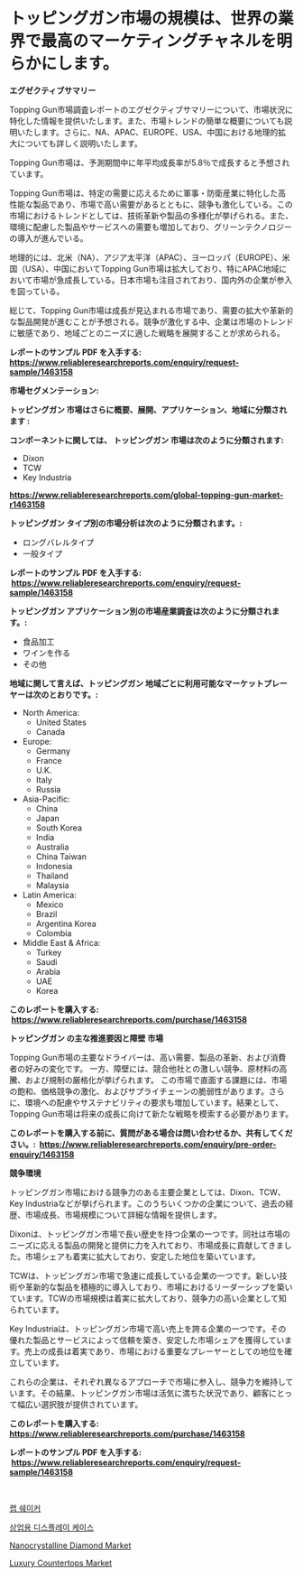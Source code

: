 <p><h1>トッピングガン市場の規模は、世界の業界で最高のマーケティングチャネルを明らかにします。</h1></p><p><strong>エグゼクティブサマリー</strong></p>
<p><p>Topping Gun市場調査レポートのエグゼクティブサマリーについて、市場状況に特化した情報を提供いたします。また、市場トレンドの簡単な概要についても説明いたします。さらに、NA、APAC、EUROPE、USA、中国における地理的拡大についても詳しく説明いたします。</p><p>Topping Gun市場は、予測期間中に年平均成長率が5.8％で成長すると予想されています。</p><p>Topping Gun市場は、特定の需要に応えるために軍事・防衛産業に特化した高性能な製品であり、市場で高い需要があるとともに、競争も激化している。この市場におけるトレンドとしては、技術革新や製品の多様化が挙げられる。また、環境に配慮した製品やサービスへの需要も増加しており、グリーンテクノロジーの導入が進んでいる。</p><p>地理的には、北米（NA）、アジア太平洋（APAC）、ヨーロッパ（EUROPE）、米国（USA）、中国においてTopping Gun市場は拡大しており、特にAPAC地域において市場が急成長している。日本市場も注目されており、国内外の企業が参入を図っている。</p><p>総じて、Topping Gun市場は成長が見込まれる市場であり、需要の拡大や革新的な製品開発が進むことが予想される。競争が激化する中、企業は市場のトレンドに敏感であり、地域ごとのニーズに適した戦略を展開することが求められる。</p></p>
<p><strong>レポートのサンプル PDF を入手する: <a href="https://www.reliableresearchreports.com/enquiry/request-sample/1463158">https://www.reliableresearchreports.com/enquiry/request-sample/1463158</a></strong></p>
<p><strong>市場セグメンテーション:</strong></p>
<p><strong> トッピングガン 市場はさらに概要、展開、アプリケーション、地域に分類されます :</strong></p>
<p><strong>コンポーネントに関しては、 トッピングガン 市場は次のように分類されます: &nbsp;</strong></p>
<p><ul><li>Dixon</li><li>TCW</li><li>Key Industria</li></ul></p>
<p><strong><a href="https://www.reliableresearchreports.com/global-topping-gun-market-r1463158">https://www.reliableresearchreports.com/global-topping-gun-market-r1463158</a></strong></p>
<p><strong> トッピングガン タイプ別の市場分析は次のように分類されます。:</strong></p>
<p><ul><li>ロングバレルタイプ</li><li>一般タイプ</li></ul></p>
<p><strong>レポートのサンプル PDF を入手する: &nbsp;<a href="https://www.reliableresearchreports.com/enquiry/request-sample/1463158">https://www.reliableresearchreports.com/enquiry/request-sample/1463158</a></strong></p>
<p><strong> トッピングガン アプリケーション別の市場産業調査は次のように分類されます。:</strong></p>
<p><ul><li>食品加工</li><li>ワインを作る</li><li>その他</li></ul></p>
<p><strong>地域に関して言えば、トッピングガン 地域ごとに利用可能なマーケットプレーヤーは次のとおりです。:</strong></p>
<p><ul>
    <li>
        North America:
        <ul>
            <li>United States</li>
            <li>Canada</li>
        </ul>
    </li>
    <li>
        Europe:
        <ul>
            <li>Germany</li>
            <li>France</li>
            <li>U.K.</li>
            <li>Italy</li>
            <li>Russia</li>
        </ul>
    </li>
    <li>
        Asia-Pacific:
        <ul>
            <li>China</li>
            <li>Japan</li>
            <li>South Korea</li>
            <li>India</li>
            <li>Australia</li>
            <li>China Taiwan</li>
            <li>Indonesia</li>
            <li>Thailand</li>
            <li>Malaysia</li>
        </ul>
    </li>
    <li>
        Latin America:
        <ul>
            <li>Mexico</li>
            <li>Brazil</li>
            <li>Argentina Korea</li>
            <li>Colombia</li>
        </ul>
    </li>
    <li>
        Middle East & Africa:
        <ul>
            <li>Turkey</li>
            <li>Saudi</li>
            <li>Arabia</li>
            <li>UAE</li>
            <li>Korea</li>
        </ul>
    </li>
    </ul></p>
<p><strong>このレポートを購入する: &nbsp;<a href="https://www.reliableresearchreports.com/purchase/1463158">https://www.reliableresearchreports.com/purchase/1463158</a></strong></p>
<p><strong>トッピングガン の主な推進要因と障壁 市場</strong></p>
<p><p>Topping Gun市場の主要なドライバーは、高い需要、製品の革新、および消費者の好みの変化です。 一方、障壁には、競合他社との激しい競争、原材料の高騰、および規制の厳格化が挙げられます。 この市場で直面する課題には、市場の飽和、価格競争の激化、およびサプライチェーンの脆弱性があります。さらに、環境への配慮やサステナビリティの要求も増加しています。結果として、Topping Gun市場は将来の成長に向けて新たな戦略を模索する必要があります。</p></p>
<p><strong>このレポートを購入する前に、質問がある場合は問い合わせるか、共有してください。:&nbsp; <a href="https://www.reliableresearchreports.com/enquiry/pre-order-enquiry/1463158">https://www.reliableresearchreports.com/enquiry/pre-order-enquiry/1463158</a></strong></p>
<p><strong>競争環境</strong></p>
<p><p>トッピングガン市場における競争力のある主要企業としては、Dixon、TCW、Key Industriaなどが挙げられます。このうちいくつかの企業について、過去の経歴、市場成長、市場規模について詳細な情報を提供します。</p><p>Dixonは、トッピングガン市場で長い歴史を持つ企業の一つです。同社は市場のニーズに応える製品の開発と提供に力を入れており、市場成長に貢献してきました。市場シェアも着実に拡大しており、安定した地位を築いています。</p><p>TCWは、トッピングガン市場で急速に成長している企業の一つです。新しい技術や革新的な製品を積極的に導入しており、市場におけるリーダーシップを築いています。TCWの市場規模は着実に拡大しており、競争力の高い企業として知られています。</p><p>Key Industriaは、トッピングガン市場で高い売上を誇る企業の一つです。その優れた製品とサービスによって信頼を築き、安定した市場シェアを獲得しています。売上の成長は着実であり、市場における重要なプレーヤーとしての地位を確立しています。</p><p>これらの企業は、それぞれ異なるアプローチで市場に参入し、競争力を維持しています。その結果、トッピングガン市場は活気に満ちた状況であり、顧客にとって幅広い選択肢が提供されています。</p></p>
<p><strong>このレポートを購入する: &nbsp; <a href="https://www.reliableresearchreports.com/purchase/1463158">https://www.reliableresearchreports.com/purchase/1463158</a></strong></p>
<p><strong>レポートのサンプル PDF を入手する: &nbsp;<a href="https://www.reliableresearchreports.com/enquiry/request-sample/1463158">https://www.reliableresearchreports.com/enquiry/request-sample/1463158</a></strong><strong></strong></p>
<p>&nbsp;</p>
<p><p><a href="https://medium.com/@christianlarkinus/%EB%9E%A9-%EC%89%90%EC%9D%B4%EC%BB%A4-%EC%8B%9C%EC%9E%A5-%EA%B7%9C%EB%AA%A8-cagr-2024-2030-%ED%8A%B8%EB%A0%8C%EB%93%9C-96d3644f7e72">랩 쉐이커</a></p><p><a href="https://medium.com/@goonfghyt6587/%EC%83%81%EC%97%85-%EC%A0%84%EC%8B%9C-%EC%BC%80%EC%9D%B4%EC%8A%A4-%EC%8B%9C%EC%9E%A5-%EA%B7%9C%EB%AA%A8%EB%8A%94-%EA%B8%80%EB%A1%9C%EB%B2%8C-%EC%82%B0%EC%97%85%EC%97%90%EC%84%9C-%EC%B5%9C%EA%B3%A0%EC%9D%98-%EB%A7%88%EC%BC%80%ED%8C%85-%EC%B1%84%EB%84%90%EC%9D%84-%EB%B3%B4%EC%97%AC%EC%A4%8D%EB%8B%88%EB%8B%A4-3a10e20852e5">상업용 디스플레이 케이스</a></p><p><a href="https://www.linkedin.com/pulse/nanocrystalline-diamond-market-insights-players-forecast-till-aa3jf?trackingId=eT13RYGEkm9vmY6edKVLxg%3D%3D">Nanocrystalline Diamond Market</a></p><p><a href="https://www.linkedin.com/pulse/luxury-countertops-market-analysis-examines-its-scope-growth-5yuwf?trackingId=o0jbYMz0nWBcJOOhmo0x%2FA%3D%3D">Luxury Countertops Market</a></p></p>